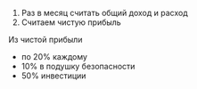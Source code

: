 
1. Раз в месяц считать общий доход и расход
2. Считаем чистую прибыль

Из чистой прибыли
- по 20% каждому
- 10% в подушку безопасности
- 50% инвестиции

